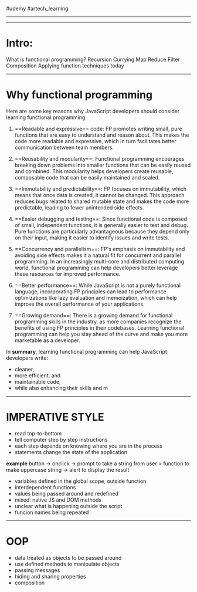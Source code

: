 #udemy #artech_learning

-------





----

# Intro:
What is functional programming?
Recursion
Currying
Map
Reduce
Filter
Composition
Applying function techniques today



----
# Why functional programming
Here are some key reasons why JavaScript developers should consider learning functional programming:

1. ==Readable and expressive== code: FP promotes writing small, pure functions that are easy to understand and reason about. This makes the code more readable and expressive, which in turn facilitates better communication between team members.
    
2. ==Reusability and modularity==: Functional programming encourages breaking down problems into smaller functions that can be easily reused and combined. This modularity helps developers create reusable, composable code that can be easily maintained and scaled.
    
3. ==Immutability and predictability==: FP focuses on immutability, which means that once data is created, it cannot be changed. This approach reduces bugs related to shared mutable state and makes the code more predictable, leading to fewer unintended side effects.
    
4. ==Easier debugging and testing==: Since functional code is composed of small, independent functions, it is generally easier to test and debug. Pure functions are particularly advantageous because they depend only on their input, making it easier to identify issues and write tests.
    
5. ==Concurrency and parallelism==: FP's emphasis on immutability and avoiding side effects makes it a natural fit for concurrent and parallel programming. In an increasingly multi-core and distributed computing world, functional programming can help developers better leverage these resources for improved performance.
    
6. ==Better performance==: While JavaScript is not a purely functional language, incorporating FP principles can lead to performance optimizations like lazy evaluation and memoization, which can help improve the overall performance of your applications.
    
7. ==Growing demand==: There is a growing demand for functional programming skills in the industry, as more companies recognize the benefits of using FP principles in their codebases. Learning functional programming can help you stay ahead of the curve and make you more marketable as a developer.
    

In **summary**, learning functional programming can help JavaScript developers write:
- cleaner, 
- more efficient, and 
- maintainable code, 
- while also enhancing their skills and m

--------
# IMPERATIVE STYLE
- read top-to-bottom
- tell computer step by step instructions
- each step depends on knowing where you are in the process
- statements change the state of the application

**example**
button -> onclick -> prompt to take a string from user > function to make uppercase string -> alert to display the result
- variables defined in the global scope, outside function
- interdependent functions
- values being passed around and redefined
- mixed: native JS  and DOM methods
- unclear what is happening outside the script
- funcion names being repeated

----
# OOP
- data treated as objects to be passed around
- use defined methods to manipulate objects
- passing messages
- hiding and sharing  properties
- composition







